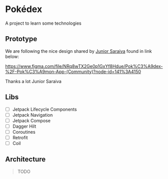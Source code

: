 # Pokédex
A project to learn some technologies

## Prototype

We are following the nice design shared by [Junior Saraiva](https://www.linkedin.com/feed/update/urn:li:activity:7026918452665757696/) found in link below:

https://www.figma.com/file/NRq8wTX2Ge0p1GxYf8Hdue/Pok%C3%A9dex-%2F-Pok%C3%A9mon-App-(Community)?node-id=141%3A4150

Thanks a lot Junior Saraiva

## Libs

- [ ] Jetpack Lifecycle Components
- [ ] Jetpack Navigation
- [ ] Jetpack Compose
- [ ] Dagger Hilt
- [ ] Coroutines
- [ ] Retrofit
- [ ] Coil

## Architecture

> TODO
